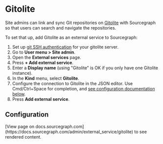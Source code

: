 # Gitolite

Site admins can link and sync Git repositories on [Gitolite](https://gitolite.com) with Sourcegraph so that users can search and navigate the repositories.

To set that up, add Gitolite as an external service to Sourcegraph:

1. Set up [git SSH authentication](../repo/auth.md) for your gitolite server.
1. Go to **User menu > Site admin**.
1. Open the **External services** page.
1. Press **+ Add external service**.
1. Enter a **Display name** (using "Gitolite" is OK if you only have one Gitolite instance).
1. In the **Kind** menu, select **Gitolite**.
1. Configure the connection to Gitolite in the JSON editor. Use Cmd/Ctrl+Space for completion, and [see configuration documentation below](#configuration).
1. Press **Add external service**.

## Configuration

<div markdown-func=jsonschemadoc jsonschemadoc:path="admin/external_service/gitolite.schema.json">[View page on docs.sourcegraph.com](https://docs.sourcegraph.com/admin/external_service/gitolite) to see rendered content.</div>
